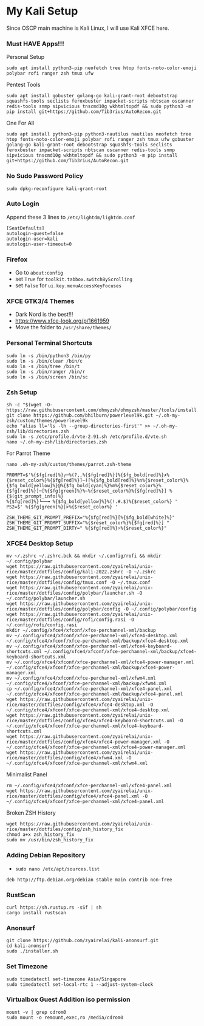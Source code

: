 # My Kali Setup
Since OSCP main machine is Kali Linux, I will use Kali XFCE here.

### Must HAVE Apps!!!
Personal Setup
```
sudo apt install python3-pip neofetch tree htop fonts-noto-color-emoji polybar rofi ranger zsh tmux ufw 
```
Pentest Tools
```
sudo apt install gobuster golang-go kali-grant-root debootstrap squashfs-tools seclists feroxbuster impacket-scripts nbtscan oscanner redis-tools snmp sipvicious tnscmd10g wkhtmltopdf && sudo python3 -m pip install git+https://github.com/Tib3rius/AutoRecon.git
```
One For All
```
sudo apt install python3-pip python3-nautilus nautilus neofetch tree htop fonts-noto-color-emoji polybar rofi ranger zsh tmux ufw gobuster golang-go kali-grant-root debootstrap squashfs-tools seclists feroxbuster impacket-scripts nbtscan oscanner redis-tools snmp sipvicious tnscmd10g wkhtmltopdf && sudo python3 -m pip install git+https://github.com/Tib3rius/AutoRecon.git
```

### No Sudo Password Policy
```
sudo dpkg-reconfigure kali-grant-root
```

### Auto Login
Append these 3 lines to `/etc/lightdm/lightdm.conf`
```
[SeatDefaults]
autologin-guest=false
autologin-user=kali
autologin-user-timeout=0
```

### Firefox
- Go to `about:config`  
- set `True` for `toolkit.tabbox.switchByScrolling`
- set `False` for `ui.key.menuAccessKeyFocuses`

### XFCE GTK3/4 Themes
- Dark Nord is the best!!!
- https://www.xfce-look.org/p/1661959
- Move the folder to `/usr/share/themes/`

### Personal Terminal Shortcuts
```
sudo ln -s /bin/python3 /bin/py
sudo ln -s /bin/clear /bin/c
sudo ln -s /bin/tree /bin/t
sudo ln -s /bin/ranger /bin/r
sudo ln -s /bin/screen /bin/sc
```

### Zsh Setup
```
sh -c "$(wget -O- https://raw.githubusercontent.com/ohmyzsh/ohmyzsh/master/tools/install.sh)"
git clone https://github.com/bhilburn/powerlevel9k.git ~/.oh-my-zsh/custom/themes/powerlevel9k
echo "alias ll='ls -lh --group-directories-first'" >> ~/.oh-my-zsh/lib/directories.zsh
sudo ln -s /etc/profile.d/vte-2.91.sh /etc/profile.d/vte.sh
nano ~/.oh-my-zsh/lib/directories.zsh
```
For Parrot Theme
```
nano .oh-my-zsh/custom/themes/parrot.zsh-theme 
```
```
PROMPT=$'%{$fg[red]%}┌─%(?,,%{$fg[red]%}[%{$fg_bold[red]%}✗%{$reset_color%}%{$fg[red]%}]─)[%{$fg_bold[red]%}%n%{$reset_color%}%{$fg_bold[yellow]%}@%{$fg_bold[cyan]%}%m%{$reset_color%}%{$fg[red]%}]─[%{$fg[green]%}%~%{$reset_color%}%{$fg[red]%}] %{$(git_prompt_info)%}
%{$fg[red]%}└──╼ %{$fg_bold[yellow]%}%(!.#.$)%{$reset_color%} '
PS2=$' %{$fg[green]%}|>%{$reset_color%} '

ZSH_THEME_GIT_PROMPT_PREFIX="%{$fg[red]%}[%{$fg_bold[white]%}"
ZSH_THEME_GIT_PROMPT_SUFFIX="%{$reset_color%}%{$fg[red]%}] "
ZSH_THEME_GIT_PROMPT_DIRTY=" %{$fg[red]%}⚡%{$reset_color%}"
```

### XFCE4 Desktop Setup
```
mv ~/.zshrc ~/.zshrc.bck && mkdir ~/.config/rofi && mkdir ~/.config/polybar
wget https://raw.githubusercontent.com/zyairelai/unix-rice/master/dotfiles/config/kali-2022.zshrc -O ~/.zshrc
wget https://raw.githubusercontent.com/zyairelai/unix-rice/master/dotfiles/config/tmux.conf -O ~/.tmux.conf
wget https://raw.githubusercontent.com/zyairelai/unix-rice/master/dotfiles/config/polybar/launcher.sh -O ~/.config/polybar/launcher.sh
wget https://raw.githubusercontent.com/zyairelai/unix-rice/master/dotfiles/config/polybar/config -O ~/.config/polybar/config
wget https://raw.githubusercontent.com/zyairelai/unix-rice/master/dotfiles/config/rofi/config.rasi -O ~/.config/rofi/config.rasi
mkdir ~/.config/xfce4/xfconf/xfce-perchannel-xml/backup
mv ~/.config/xfce4/xfconf/xfce-perchannel-xml/xfce4-desktop.xml ~/.config/xfce4/xfconf/xfce-perchannel-xml/backup/xfce4-desktop.xml
mv ~/.config/xfce4/xfconf/xfce-perchannel-xml/xfce4-keyboard-shortcuts.xml ~/.config/xfce4/xfconf/xfce-perchannel-xml/backup/xfce4-keyboard-shortcuts.xml
mv ~/.config/xfce4/xfconf/xfce-perchannel-xml/xfce4-power-manager.xml ~/.config/xfce4/xfconf/xfce-perchannel-xml/backup/xfce4-power-manager.xml
mv ~/.config/xfce4/xfconf/xfce-perchannel-xml/xfwm4.xml ~/.config/xfce4/xfconf/xfce-perchannel-xml/backup/xfwm4.xml
cp ~/.config/xfce4/xfconf/xfce-perchannel-xml/xfce4-panel.xml ~/.config/xfce4/xfconf/xfce-perchannel-xml/backup/xfce4-panel.xml
wget https://raw.githubusercontent.com/zyairelai/unix-rice/master/dotfiles/config/xfce4/xfce4-desktop.xml -O ~/.config/xfce4/xfconf/xfce-perchannel-xml/xfce4-desktop.xml
wget https://raw.githubusercontent.com/zyairelai/unix-rice/master/dotfiles/config/xfce4/xfce4-keyboard-shortcuts.xml -O ~/.config/xfce4/xfconf/xfce-perchannel-xml/xfce4-keyboard-shortcuts.xml
wget https://raw.githubusercontent.com/zyairelai/unix-rice/master/dotfiles/config/xfce4/xfce4-power-manager.xml -O ~/.config/xfce4/xfconf/xfce-perchannel-xml/xfce4-power-manager.xml
wget https://raw.githubusercontent.com/zyairelai/unix-rice/master/dotfiles/config/xfce4/xfwm4.xml -O ~/.config/xfce4/xfconf/xfce-perchannel-xml/xfwm4.xml
```
Minimalist Panel
```
rm ~/.config/xfce4/xfconf/xfce-perchannel-xml/xfce4-panel.xml
wget https://raw.githubusercontent.com/zyairelai/unix-rice/master/dotfiles/config/xfce4/xfce4-panel.xml -O ~/.config/xfce4/xfconf/xfce-perchannel-xml/xfce4-panel.xml
```
Broken ZSH History 
```
wget https://raw.githubusercontent.com/zyairelai/unix-rice/master/dotfiles/config/zsh_history_fix
chmod a+x zsh_history_fix
sudo mv /usr/bin/zsh_history_fix
```

### Adding Debian Repository
- `sudo nano /etc/apt/sources.list`
```
deb http://ftp.debian.org/debian stable main contrib non-free
```

### RustScan
```
curl https://sh.rustup.rs -sSf | sh
cargo install rustscan
```

### Anonsurf
```
git clone https://github.com/zyairelai/kali-anonsurf.git
cd kali-anonsurf
sudo ./installer.sh
```

### Set Timezone
```
sudo timedatectl set-timezone Asia/Singapore
sudo timedatectl set-local-rtc 1 --adjust-system-clock
```

### Virtualbox Guest Addition iso permission
```
mount -v | grep cdrom0
sudo mount -o remount,exec,ro /media/cdrom0
```

